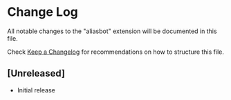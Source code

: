 # Change Log

All notable changes to the "aliasbot" extension will be documented in this file.

Check [Keep a Changelog](http://keepachangelog.com/) for recommendations on how to structure this file.

## [Unreleased]

- Initial release